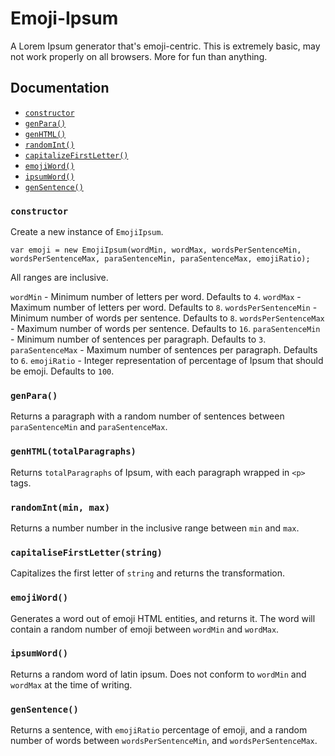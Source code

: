 Emoji-Ipsum
==========

A Lorem Ipsum generator that's emoji-centric. This is extremely basic, may not work properly on all browsers. More for fun than anything. 

## Documentation

* [`constructor`](#constructor)
* [`genPara()`](#genpara)
* [`genHTML()`](#genhtmltotalparagraphs)
* [`randomInt()`](#randomintmin-max)
* [`capitalizeFirstLetter()`](#capitalizefirstletterstring)
* [`emojiWord()`](#emojiword)
* [`ipsumWord()`](#ipsumword)
* [`genSentence()`](#gensentence)


### `constructor`

Create a new instance of `EmojiIpsum`.

`var emoji = new EmojiIpsum(wordMin, wordMax, wordsPerSentenceMin, wordsPerSentenceMax, paraSentenceMin, paraSentenceMax, emojiRatio);`

All ranges are inclusive.

`wordMin` - Minimum number of letters per word. Defaults to `4`.
`wordMax` - Maximum number of letters per word. Defaults to `8`.
`wordsPerSentenceMin` - Minimum number of words per sentence. Defaults to `8`.
`wordsPerSentenceMax` - Maximum number of words per sentence. Defaults to `16`.
`paraSentenceMin` - Minimum number of sentences per paragraph. Defaults to `3`.
`paraSentenceMax` - Maximum number of sentences per paragraph. Defaults to `6`.
`emojiRatio` - Integer representation of percentage of Ipsum that should be emoji. Defaults to `100`.

### `genPara()`

Returns a paragraph with a random number of sentences between `paraSentenceMin` and `paraSentenceMax`.

### `genHTML(totalParagraphs)`

Returns `totalParagraphs` of Ipsum, with each paragraph wrapped in `<p>` tags.

### `randomInt(min, max)`

Returns a number number in the inclusive range between `min` and `max`.

### `capitaliseFirstLetter(string)`

Capitalizes the first letter of `string` and returns the transformation.

### `emojiWord()`

Generates a word out of emoji HTML entities, and returns it. The word will contain a random number of emoji between `wordMin` and `wordMax`.

### `ipsumWord()`

Returns a random word of latin ipsum. Does not conform to `wordMin` and `wordMax` at the time of writing.

### `genSentence()`

Returns a sentence, with `emojiRatio` percentage of emoji, and a random number of words between `wordsPerSentenceMin`, and `wordsPerSentenceMax`.
